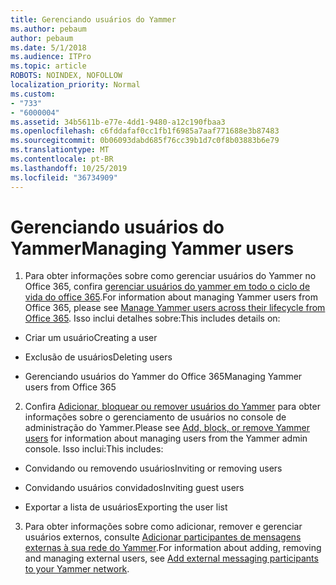 ```yaml
---
title: Gerenciando usuários do Yammer
ms.author: pebaum
author: pebaum
ms.date: 5/1/2018
ms.audience: ITPro
ms.topic: article
ROBOTS: NOINDEX, NOFOLLOW
localization_priority: Normal
ms.custom:
- "733"
- "6000004"
ms.assetid: 34b5611b-e77e-4dd1-9480-a12c190fbaa3
ms.openlocfilehash: c6fddafaf0cc1fb1f6985a7aaf771688e3b87483
ms.sourcegitcommit: 0b06093dabd685f76cc39b1d7c0f8b03883b6e79
ms.translationtype: MT
ms.contentlocale: pt-BR
ms.lasthandoff: 10/25/2019
ms.locfileid: "36734909"
---
```

# <a name="managing-yammer-users"></a><span data-ttu-id="dba4c-102">Gerenciando usuários do Yammer</span><span class="sxs-lookup"><span data-stu-id="dba4c-102">Managing Yammer users</span></span>

1. <span data-ttu-id="dba4c-103">Para obter informações sobre como gerenciar usuários do Yammer no Office 365, confira [gerenciar usuários do yammer em todo o ciclo de vida do office 365](https://docs.microsoft.com/yammer/manage-yammer-users/manage-users-across-their-lifecycle).</span><span class="sxs-lookup"><span data-stu-id="dba4c-103">For information about managing Yammer users from Office 365, please see [Manage Yammer users across their lifecycle from Office 365](https://docs.microsoft.com/yammer/manage-yammer-users/manage-users-across-their-lifecycle).</span></span> <span data-ttu-id="dba4c-104">Isso inclui detalhes sobre:</span><span class="sxs-lookup"><span data-stu-id="dba4c-104">This includes details on:</span></span>

  - <span data-ttu-id="dba4c-105">Criar um usuário</span><span class="sxs-lookup"><span data-stu-id="dba4c-105">Creating a user</span></span>

  - <span data-ttu-id="dba4c-106">Exclusão de usuários</span><span class="sxs-lookup"><span data-stu-id="dba4c-106">Deleting users</span></span>

  - <span data-ttu-id="dba4c-107">Gerenciando usuários do Yammer do Office 365</span><span class="sxs-lookup"><span data-stu-id="dba4c-107">Managing Yammer users from Office 365</span></span>

2. <span data-ttu-id="dba4c-108">Confira [Adicionar, bloquear ou remover usuários do Yammer](http://alchemyportal.azurewebsites.net/Rule/ManageYammer%20users%20across%20their%20lifecycle%20from%20Office%20365) para obter informações sobre o gerenciamento de usuários no console de administração do Yammer.</span><span class="sxs-lookup"><span data-stu-id="dba4c-108">Please see [Add, block, or remove Yammer users](http://alchemyportal.azurewebsites.net/Rule/ManageYammer%20users%20across%20their%20lifecycle%20from%20Office%20365) for information about managing users from the Yammer admin console.</span></span> <span data-ttu-id="dba4c-109">Isso inclui:</span><span class="sxs-lookup"><span data-stu-id="dba4c-109">This includes:</span></span>

  - <span data-ttu-id="dba4c-110">Convidando ou removendo usuários</span><span class="sxs-lookup"><span data-stu-id="dba4c-110">Inviting or removing users</span></span>

  - <span data-ttu-id="dba4c-111">Convidando usuários convidados</span><span class="sxs-lookup"><span data-stu-id="dba4c-111">Inviting guest users</span></span>

  - <span data-ttu-id="dba4c-112">Exportar a lista de usuários</span><span class="sxs-lookup"><span data-stu-id="dba4c-112">Exporting the user list</span></span>

3. <span data-ttu-id="dba4c-113">Para obter informações sobre como adicionar, remover e gerenciar usuários externos, consulte [Adicionar participantes de mensagens externas à sua rede do Yammer](https://docs.microsoft.com/yammer/work-with-external-users/add-external-participants).</span><span class="sxs-lookup"><span data-stu-id="dba4c-113">For information about adding, removing and managing external users, see [Add external messaging participants to your Yammer network](https://docs.microsoft.com/yammer/work-with-external-users/add-external-participants).</span></span>

